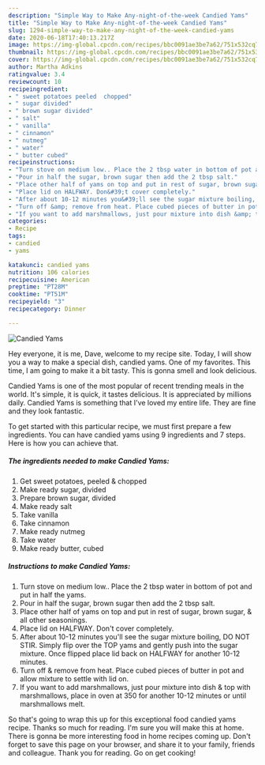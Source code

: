 ```yaml
---
description: "Simple Way to Make Any-night-of-the-week Candied Yams"
title: "Simple Way to Make Any-night-of-the-week Candied Yams"
slug: 1294-simple-way-to-make-any-night-of-the-week-candied-yams
date: 2020-06-18T17:40:13.217Z
image: https://img-global.cpcdn.com/recipes/bbc0091ae3be7a62/751x532cq70/candied-yams-recipe-main-photo.jpg
thumbnail: https://img-global.cpcdn.com/recipes/bbc0091ae3be7a62/751x532cq70/candied-yams-recipe-main-photo.jpg
cover: https://img-global.cpcdn.com/recipes/bbc0091ae3be7a62/751x532cq70/candied-yams-recipe-main-photo.jpg
author: Martha Adkins
ratingvalue: 3.4
reviewcount: 10
recipeingredient:
- " sweet potatoes peeled  chopped"
- " sugar divided"
- " brown sugar divided"
- " salt"
- " vanilla"
- " cinnamon"
- " nutmeg"
- " water"
- " butter cubed"
recipeinstructions:
- "Turn stove on medium low.. Place the 2 tbsp water in bottom of pot and put in half the yams."
- "Pour in half the sugar, brown sugar then add the 2 tbsp salt."
- "Place other half of yams on top and put in rest of sugar, brown sugar, &amp; all other seasonings."
- "Place lid on HALFWAY. Don&#39;t cover completely."
- "After about 10-12 minutes you&#39;ll see the sugar mixture boiling, DO NOT STIR. Simply flip over the TOP yams and gently push into the sugar mixture. Once flipped place lid back on HALFWAY for another 10-12 minutes."
- "Turn off &amp; remove from heat. Place cubed pieces of butter in pot and allow mixture to settle with lid on."
- "If you want to add marshmallows, just pour mixture into dish &amp; top with marshmallows, place in oven at 350 for another 10-12 minutes or until marshmallows melt."
categories:
- Recipe
tags:
- candied
- yams

katakunci: candied yams 
nutrition: 106 calories
recipecuisine: American
preptime: "PT28M"
cooktime: "PT51M"
recipeyield: "3"
recipecategory: Dinner

---
```



![Candied Yams](https://img-global.cpcdn.com/recipes/bbc0091ae3be7a62/751x532cq70/candied-yams-recipe-main-photo.jpg)

Hey everyone, it is me, Dave, welcome to my recipe site. Today, I will show you a way to make a special dish, candied yams. One of my favorites. This time, I am going to make it a bit tasty. This is gonna smell and look delicious.

Candied Yams is one of the most popular of recent trending meals in the world. It's simple, it is quick, it tastes delicious. It is appreciated by millions daily. Candied Yams is something that I've loved my entire life. They are fine and they look fantastic.




To get started with this particular recipe, we must first prepare a few ingredients. You can have candied yams using 9 ingredients and 7 steps. Here is how you can achieve that.

<!--inarticleads1-->

##### The ingredients needed to make Candied Yams:

1. Get  sweet potatoes, peeled &amp; chopped
1. Make ready  sugar, divided
1. Prepare  brown sugar, divided
1. Make ready  salt
1. Take  vanilla
1. Take  cinnamon
1. Make ready  nutmeg
1. Take  water
1. Make ready  butter, cubed




<!--inarticleads2-->

##### Instructions to make Candied Yams:

1. Turn stove on medium low.. Place the 2 tbsp water in bottom of pot and put in half the yams.
1. Pour in half the sugar, brown sugar then add the 2 tbsp salt.
1. Place other half of yams on top and put in rest of sugar, brown sugar, &amp; all other seasonings.
1. Place lid on HALFWAY. Don&#39;t cover completely.
1. After about 10-12 minutes you&#39;ll see the sugar mixture boiling, DO NOT STIR. Simply flip over the TOP yams and gently push into the sugar mixture. Once flipped place lid back on HALFWAY for another 10-12 minutes.
1. Turn off &amp; remove from heat. Place cubed pieces of butter in pot and allow mixture to settle with lid on.
1. If you want to add marshmallows, just pour mixture into dish &amp; top with marshmallows, place in oven at 350 for another 10-12 minutes or until marshmallows melt.




So that's going to wrap this up for this exceptional food candied yams recipe. Thanks so much for reading. I'm sure you will make this at home. There is gonna be more interesting food in home recipes coming up. Don't forget to save this page on your browser, and share it to your family, friends and colleague. Thank you for reading. Go on get cooking!
